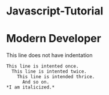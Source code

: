 # Javascript-Tutorial
# Modern Developer
  
  This line does not have indentation
  
    This line is intented once.
      This line is intented twice.
        This line is intended thrice.
          And so on.
    *I am italicized.*
          



